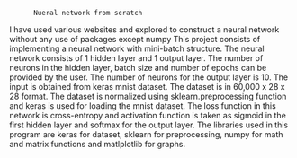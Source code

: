           Nueral network from scratch

I have used various websites and explored to construct a neural network without any use of packages except numpy
	This project consists of implementing a neural network with mini-batch structure. The neural network consists of 1 hidden layer and 1 output layer. The number of neurons in the hidden layer, batch size and number of epochs can be provided by the user. The number of neurons for the output layer is 10. 
	The input is obtained from keras mnist dataset. The dataset is in 60,000 x 28 x 28 format. The dataset is normalized using sklearn.preprocessing function and keras is used for loading the mnist dataset. The loss function in this network is cross-entropy and activation function is taken as sigmoid in the first hidden layer and softmax for the output layer. The libraries used in this program are keras for dataset, sklearn for preprocessing, numpy for math and matrix functions and matlplotlib for graphs.
